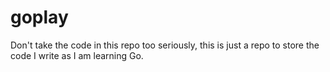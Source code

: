 # goplay
Don't take the code in this repo too seriously, this is just a repo to store the code I write as I am learning Go.
